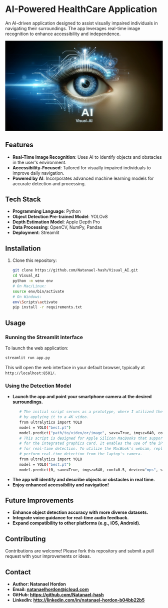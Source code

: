 # AI-Powered HealthCare Application

An AI-driven application designed to assist visually impaired individuals in navigating their surroundings. The app leverages real-time image recognition to enhance accessibility and independence.

![Visual-AI – The augmented eye symbolizes the power of artificial intelligence to perceive and interpret the surrounding environment, providing advanced visual assistance for visually impaired individuals. 🚀](src/web_interface/assets/Visual-AI.png)

## Features

- **Real-Time Image Recognition**: Uses AI to identify objects and obstacles in the user's environment.
- **Accessibility-Focused**: Tailored for visually impaired individuals to improve daily navigation.
- **Powered by AI**: Incorporates advanced machine learning models for accurate detection and processing.

## Tech Stack

- **Programming Language**: Python
- **Object Detection Pre-trained Model**: YOLOv8
- **Depth Estimation Model**: Apple Depth Pro
- **Data Processing**: OpenCV, NumPy, Pandas
- **Deployment**: Streamlit

## Installation

1. Clone this repository:
   ```bash
   git clone https://github.com/Natanael-hash/Visual_AI.git
   cd Visual_AI
   python -m venv env
   # On Mac/Linux:
   source env/bin/activate 
   # On Windows: 
   env\Scripts\activate
   pip install -r requirements.txt
   ```

## Usage

### Running the Streamlit Interface

To launch the web application:
```bash
streamlit run app.py
```

This will open the web interface in your default browser, typically at `http://localhost:8501/`.

### Using the Detection Model
 - **Launch the app and point your smartphone camera at the desired surroundings.**
   ```bash
      # The initial script serves as a prototype, where I utilized the model to analyze its accuracy 
      # by applying it to a 4K video.
      from ultralytics import YOLO
      model = YOLO("best.pt")
      model.predict("path/to/video/or/image", save=True, imgsz=640, conf=0.5, device="mps", show=True)
      # This script is designed for Apple Silicon MacBooks that support Metal 
      # for the integrated graphics card. It enables the use of the iPhone's camera 
      # for real-time detection. To utilize the MacBook's webcam, replace the first parameter (0) with 1, and the model will 
      # perform real-time detection from the laptop's camera.
      from ultralytics import YOLO
      model = YOLO("best.pt")
      model.predict(0, save=True, imgsz=640, conf=0.5, device="mps", show=True)
   ```
- **The app will identify and describe objects or obstacles in real time.**
- **Enjoy enhanced accessibility and navigation!**

## Future Improvements
- **Enhance object detection accuracy with more diverse datasets.**
- **Integrate voice guidance for real-time audio feedback.**
- **Expand compatibility to other platforms (e.g., iOS, Android).**

## Contributing

Contributions are welcome! Please fork this repository and submit a pull request with your improvements or ideas.

## Contact
- **Author: Natanael Hordon**
- **Email: natanaelhordon@icloud.com**
- **GitHub: https://github.com/Natanael-hash**
- **LinkedIn: http://linkedin.com/in/natanael-hordon-b04bb22b5**